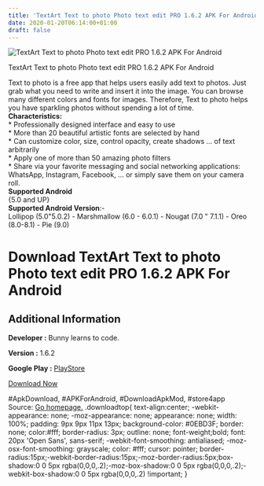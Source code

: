 ```yaml
---
title: 'TextArt Text to photo Photo text edit PRO 1.6.2 APK For Android'
date: 2020-01-20T06:14:00+01:00
draft: false
---
```


![TextArt Text to photo Photo text edit PRO 1.6.2 APK For Android](https://i0.wp.com/apkhome.net/wp-content/uploads/2020/01/TextArt-Text-to-photo-Photo-text-edit-PRO-1.6.2.png "TextArt Text to photo Photo text edit PRO 1.6.2 APK For Android")

  

TextArt Text to photo Photo text edit PRO 1.6.2 APK For Android

Text to photo is a free app that helps users easily add text to photos. Just grab what you need to write and insert it into the image. You can browse many different colors and fonts for images. Therefore, Text to photo helps you have sparkling photos without spending a lot of time.  
**Characteristics:**  
\* Professionally designed interface and easy to use  
\* More than 20 beautiful artistic fonts are selected by hand  
\* Can customize color, size, control opacity, create shadows ... of text arbitrarily  
\* Apply one of more than 50 amazing photo filters  
\* Share via your favorite messaging and social networking applications: WhatsApp, Instagram, Facebook, ... or simply save them on your camera roll.  
**Supported Android**  
{5.0 and UP}  
**Supported Android Version**:-  
Lollipop (5.0"5.0.2) - Marshmallow (6.0 - 6.0.1) - Nougat (7.0 " 7.1.1) - Oreo (8.0-8.1) - Pie (9.0)

Download TextArt Text to photo Photo text edit PRO 1.6.2 APK For Android
========================================================================

Additional Information
----------------------

**Developer :** Bunny learns to code.

**Version :** 1.6.2

**Google Play :** [PlayStore](https://play.google.com/store/apps/details?id=com.text.art.addtext.textonphoto)

  

[Download Now](https://store4app.co/post/textart-text-to-photo-photo-text-edit-pro-1-6-2-apk-for-android_1579453632)

  
#ApkDownload, #APKForAndroid, #DownloadApkMod, #store4app  
Source: [Go homepage.](https://store4app.co/post/textart-text-to-photo-photo-text-edit-pro-1-6-2-apk-for-android_1579453632) .downloadtop{ text-align:center; -webkit-appearance: none; -moz-appearance: none; appearance: none; width: 100%; padding: 9px 9px 11px 13px; background-color: #0EBD3F; border: none; color:#fff; border-radius: 3px; outline: none; font-weight;bold; font: 20px 'Open Sans', sans-serif; -webkit-font-smoothing: antialiased; -moz-osx-font-smoothing: grayscale; color: #fff; cursor: pointer; border-radius:15px;-webkit-border-radius:15px;-moz-border-radius:5px;box-shadow:0 0 5px rgba(0,0,0,.2);-moz-box-shadow:0 0 5px rgba(0,0,0,.2);-webkit-box-shadow:0 0 5px rgba(0,0,0,.2) !important; }